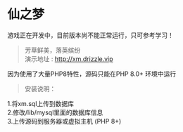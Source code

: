 # 仙之梦

游戏正在开发中，目前版本尚不能正常运行，只可参考学习！

>芳草鲜美，落英缤纷  
演示地址 : http://xm.drizzle.vip

因为使用了大量PHP8特性，源码只能在PHP 8.0+ 环境中运行  

>安装说明：  

1.将xm.sql上传到数据库  
2.修改/lib/mysql里面的数据库信息  
3.上传源码到服务器或虚拟主机 (PHP 8+)

